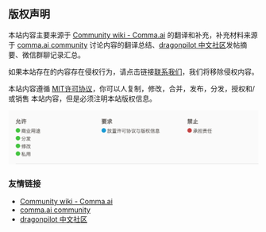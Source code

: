 ## 版权声明

本站内容主要来源于 [Community wiki - Comma.ai](https://community.comma.ai/) 的翻译和补充，补充材料来源于 [comma.ai community](https://discordapp.com/channels/469524606043160576) 讨论内容的翻译总结、[dragonpilot 中文社区](http://dragonpilot.cn/)发帖摘要、微信群聊记录汇总。

如果本站存在的内容存在侵权行为，请点击链接[联系我们](https://wj.qq.com/s2/4487719/7c99)，我们将移除侵权内容。

本站内容遵循 [MIT许可协议](http://choosealicense.online/licenses/mit/)，你可以人复制，修改，合并，发布，分发，授权和/或销售 本站内容，但是必须注明本站版权信息。


![MIT许可证](files/mit.png)


### 友情链接

- [Community wiki - Comma.ai](https://community.comma.ai/)
- [comma.ai community](https://discordapp.com/channels/469524606043160576)
- [dragonpilot 中文社区](http://dragonpilot.cn/)

